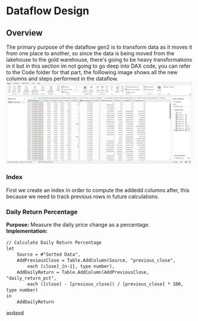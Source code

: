 # Dataflow Design

## Overview
The primary purpose of the dataflow gen2 is to transform data as it moves it from one place to another, so since the data is being moved from the lakehouse to the gold warehouse, there's going to be heavy transformations in it but in this section im not going to go deep into DAX code, you can refer to the Code folder for that part, the folllowing image shows all the new columns and steps performed in the dataflow.
![](../Screenshots/dataflow-gen2-design.png)


### Index
First we create an index in order to compute the addedd columns after, this because we need to track previous rows in future calculations.

### Daily Return Percentage
**Purpose:** Measure the daily price change as a percentage.
**Implementation:**
```powerquery
// Calculate Daily Return Percentage
let
    Source = #"Sorted Data",
    AddPreviousClose = Table.AddColumn(Source, "previous_close", 
        each [close]_{n-1}, type number),
    AddDailyReturn = Table.AddColumn(AddPreviousClose, "daily_return_pct", 
        each ([close] - [previous_close]) / [previous_close] * 100, type number)
in
    AddDailyReturn
```
asdasd
